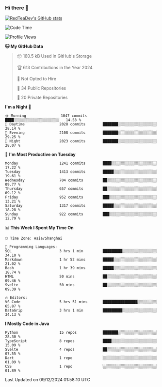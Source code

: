 ### Hi there 👋

<!--
**RedTeaDev/RedTeaDev** is a ✨ _special_ ✨ repository because its `README.md` (this file) appears on your GitHub profile.

Here are some ideas to get you started:

- 🔭 I’m currently working on ...
- 🌱 I’m currently learning ...
- 👯 I’m looking to collaborate on ...
- 🤔 I’m looking for help with ...
- 💬 Ask me about ...
- 📫 How to reach me: ...
- 😄 Pronouns: ...
- ⚡ Fun fact: ...
-->

<!--
[![wakatime](https://wakatime.com/badge/user/6b101ed0-04c0-4490-9283-eb61f2efff96.svg)](https://wakatime.com/@6b101ed0-04c0-4490-9283-eb61f2efff96)
!-->

[![RedTeaDev's GitHub stats](https://github-readme-stats.vercel.app/api?username=RedTeaDev\&include_all_commits=true)](https://github.com/anuraghazra/github-readme-stats)
<!--
[![willianrod's wakatime stats](https://github-readme-stats.vercel.app/api/wakatime?username=RedTeaDev)](https://github.com/anuraghazra/github-readme-stats)
!-->
<!--START_SECTION:waka-->
![Code Time](http://img.shields.io/badge/Code%20Time-2%2C790%20hrs%209%20mins-blue)

![Profile Views](http://img.shields.io/badge/Profile%20Views-0-blue)

**🐱 My GitHub Data** 

> 📦 160.5 kB Used in GitHub's Storage 
 > 
> 🏆 613 Contributions in the Year 2024
 > 
> 🚫 Not Opted to Hire
 > 
> 📜 34 Public Repositories 
 > 
> 🔑 20 Private Repositories 
 > 
**I'm a Night 🦉** 

```text
🌞 Morning                1047 commits        ████░░░░░░░░░░░░░░░░░░░░░   14.53 % 
🌆 Daytime                2028 commits        ███████░░░░░░░░░░░░░░░░░░   28.14 % 
🌃 Evening                2108 commits        ███████░░░░░░░░░░░░░░░░░░   29.25 % 
🌙 Night                  2023 commits        ███████░░░░░░░░░░░░░░░░░░   28.07 % 
```
📅 **I'm Most Productive on Tuesday** 

```text
Monday                   1241 commits        ████░░░░░░░░░░░░░░░░░░░░░   17.22 % 
Tuesday                  1413 commits        █████░░░░░░░░░░░░░░░░░░░░   19.61 % 
Wednesday                704 commits         ██░░░░░░░░░░░░░░░░░░░░░░░   09.77 % 
Thursday                 657 commits         ██░░░░░░░░░░░░░░░░░░░░░░░   09.12 % 
Friday                   952 commits         ███░░░░░░░░░░░░░░░░░░░░░░   13.21 % 
Saturday                 1317 commits        █████░░░░░░░░░░░░░░░░░░░░   18.28 % 
Sunday                   922 commits         ███░░░░░░░░░░░░░░░░░░░░░░   12.79 % 
```


📊 **This Week I Spent My Time On** 

```text
🕑︎ Time Zone: Asia/Shanghai

💬 Programming Languages: 
SQL                      3 hrs 1 min         █████████░░░░░░░░░░░░░░░░   34.10 % 
Markdown                 1 hr 52 mins        █████░░░░░░░░░░░░░░░░░░░░   21.02 % 
Bash                     1 hr 39 mins        █████░░░░░░░░░░░░░░░░░░░░   18.74 % 
HTML                     50 mins             ██░░░░░░░░░░░░░░░░░░░░░░░   09.46 % 
Svelte                   50 mins             ██░░░░░░░░░░░░░░░░░░░░░░░   09.39 % 

🔥 Editors: 
VS Code                  5 hrs 51 mins       ████████████████░░░░░░░░░   65.87 % 
DataGrip                 3 hrs 1 min         █████████░░░░░░░░░░░░░░░░   34.13 % 
```

**I Mostly Code in Java** 

```text
Python                   15 repos            ███████░░░░░░░░░░░░░░░░░░   28.30 % 
TypeScript               8 repos             ████░░░░░░░░░░░░░░░░░░░░░   15.09 % 
Svelte                   4 repos             ██░░░░░░░░░░░░░░░░░░░░░░░   07.55 % 
Dart                     1 repo              ░░░░░░░░░░░░░░░░░░░░░░░░░   01.89 % 
CSS                      1 repo              ░░░░░░░░░░░░░░░░░░░░░░░░░   01.89 % 
```




 Last Updated on 09/12/2024 01:58:10 UTC
<!--END_SECTION:waka-->


